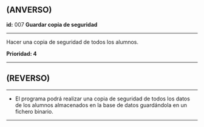 ## (ANVERSO)
**id:** 007 **Guardar copia de seguridad**

----

Hacer una copia de seguridad de todos los alumnos.

**Prioridad: 4**

----
## (REVERSO)
----

* El programa podrá realizar una copia de seguridad de todos los datos de los alumnos almacenados en la base de datos guardándola en un fichero binario.
----
